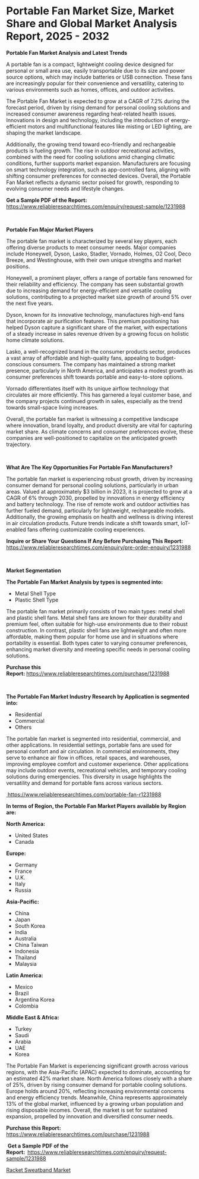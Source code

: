 <p><h1>Portable Fan Market Size, Market Share and Global Market Analysis Report, 2025 - 2032</h1></p><p><strong>Portable Fan Market Analysis and Latest Trends</strong></p>
<p><p>A portable fan is a compact, lightweight cooling device designed for personal or small area use, easily transportable due to its size and power source options, which may include batteries or USB connection. These fans are increasingly popular for their convenience and versatility, catering to various environments such as homes, offices, and outdoor activities.</p><p>The Portable Fan Market is expected to grow at a CAGR of 7.2% during the forecast period, driven by rising demand for personal cooling solutions and increased consumer awareness regarding heat-related health issues. Innovations in design and technology, including the introduction of energy-efficient motors and multifunctional features like misting or LED lighting, are shaping the market landscape. </p><p>Additionally, the growing trend toward eco-friendly and rechargeable products is fueling growth. The rise in outdoor recreational activities, combined with the need for cooling solutions amid changing climatic conditions, further supports market expansion. Manufacturers are focusing on smart technology integration, such as app-controlled fans, aligning with shifting consumer preferences for connected devices. Overall, the Portable Fan Market reflects a dynamic sector poised for growth, responding to evolving consumer needs and lifestyle changes.</p></p>
<p><strong>Get a Sample PDF of the Report:&nbsp;</strong> <a href="https://www.reliableresearchtimes.com/enquiry/request-sample/1231988?utm_campaign=2179&utm_medium=2&utm_source=Github&utm_content=ia&utm_term=08022025&utm_id=portable-fan">https://www.reliableresearchtimes.com/enquiry/request-sample/1231988</a></p>
<p>&nbsp;</p>
<p><strong>Portable Fan Major Market Players</strong></p>
<p><p>The portable fan market is characterized by several key players, each offering diverse products to meet consumer needs. Major companies include Honeywell, Dyson, Lasko, Stadler, Vornado, Holmes, O2 Cool, Deco Breeze, and Westinghouse, with their own unique strengths and market positions.</p><p>Honeywell, a prominent player, offers a range of portable fans renowned for their reliability and efficiency. The company has seen substantial growth due to increasing demand for energy-efficient and versatile cooling solutions, contributing to a projected market size growth of around 5% over the next five years.</p><p>Dyson, known for its innovative technology, manufactures high-end fans that incorporate air purification features. This premium positioning has helped Dyson capture a significant share of the market, with expectations of a steady increase in sales revenue driven by a growing focus on holistic home climate solutions.</p><p>Lasko, a well-recognized brand in the consumer products sector, produces a vast array of affordable and high-quality fans, appealing to budget-conscious consumers. The company has maintained a strong market presence, particularly in North America, and anticipates a modest growth as consumer preferences shift towards portable and easy-to-store options.</p><p>Vornado differentiates itself with its unique airflow technology that circulates air more efficiently. This has garnered a loyal customer base, and the company projects continued growth in sales, especially as the trend towards small-space living increases.</p><p>Overall, the portable fan market is witnessing a competitive landscape where innovation, brand loyalty, and product diversity are vital for capturing market share. As climate concerns and consumer preferences evolve, these companies are well-positioned to capitalize on the anticipated growth trajectory.</p></p>
<p>&nbsp;</p>
<p><strong>What Are The Key Opportunities For Portable Fan Manufacturers?</strong></p>
<p><p>The portable fan market is experiencing robust growth, driven by increasing consumer demand for personal cooling solutions, particularly in urban areas. Valued at approximately $3 billion in 2023, it is projected to grow at a CAGR of 6% through 2030, propelled by innovations in energy efficiency and battery technology. The rise of remote work and outdoor activities has further fueled demand, particularly for lightweight, rechargeable models. Additionally, the growing emphasis on health and wellness is driving interest in air circulation products. Future trends indicate a shift towards smart, IoT-enabled fans offering customizable cooling experiences.</p></p>
<p><strong>Inquire or Share Your Questions If Any Before Purchasing This Report:</strong> <a href="https://www.reliableresearchtimes.com/enquiry/pre-order-enquiry/1231988?utm_campaign=2179&utm_medium=2&utm_source=Github&utm_content=ia&utm_term=08022025&utm_id=portable-fan">https://www.reliableresearchtimes.com/enquiry/pre-order-enquiry/1231988</a></p>
<p>&nbsp;</p>
<p><strong>Market Segmentation</strong></p>
<p><strong>The Portable Fan Market Analysis by types is segmented into:</strong></p>
<p><ul><li>Metal Shell Type</li><li>Plastic Shell Type</li></ul></p>
<p><p>The portable fan market primarily consists of two main types: metal shell and plastic shell fans. Metal shell fans are known for their durability and premium feel, often suitable for high-use environments due to their robust construction. In contrast, plastic shell fans are lightweight and often more affordable, making them popular for home use and in situations where portability is essential. Both types cater to varying consumer preferences, enhancing market diversity and meeting specific needs in personal cooling solutions.</p></p>
<p><strong>Purchase this Report:&nbsp;</strong><a href="https://www.reliableresearchtimes.com/purchase/1231988?utm_campaign=2179&utm_medium=2&utm_source=Github&utm_content=ia&utm_term=08022025&utm_id=portable-fan">https://www.reliableresearchtimes.com/purchase/1231988</a></p>
<p>&nbsp;</p>
<p><strong>The Portable Fan Market Industry Research by Application is segmented into:</strong></p>
<p><ul><li>Residential</li><li>Commercial</li><li>Others</li></ul></p>
<p><p>The portable fan market is segmented into residential, commercial, and other applications. In residential settings, portable fans are used for personal comfort and air circulation. In commercial environments, they serve to enhance air flow in offices, retail spaces, and warehouses, improving employee comfort and customer experience. Other applications may include outdoor events, recreational vehicles, and temporary cooling solutions during emergencies. This diversity in usage highlights the versatility and demand for portable fans across various sectors.</p></p>
<p><a href="https://www.reliableresearchtimes.com/portable-fan-r1231988?utm_campaign=2179&utm_medium=2&utm_source=Github&utm_content=ia&utm_term=08022025&utm_id=portable-fan">&nbsp;https://www.reliableresearchtimes.com/portable-fan-r1231988</a></p>
<p><strong>In terms of Region, the Portable Fan Market Players available by Region are:</strong></p>
<p>
    <p> <strong> North America: </strong>
        <ul>
            <li>United States</li>
            <li>Canada</li>
        </ul>
        </p> 
    <p> <strong> Europe: </strong>
        <ul>
            <li>Germany</li>
            <li>France</li>
            <li>U.K.</li>
            <li>Italy</li>
            <li>Russia</li>
        </ul>
        </p> 
    <p> <strong> Asia-Pacific: </strong>
        <ul>
            <li>China</li>
            <li>Japan</li>
            <li>South Korea</li>
            <li>India</li>
            <li>Australia</li>
            <li>China Taiwan</li>
            <li>Indonesia</li>
            <li>Thailand</li>
            <li>Malaysia</li>
        </ul>
        </p> 
    <p> <strong> Latin America: </strong>
        <ul>
            <li>Mexico</li>
            <li>Brazil</li>
            <li>Argentina Korea</li>
            <li>Colombia</li>
        </ul>
        </p> 
    <p> <strong> Middle East & Africa: </strong>
        <ul>
            <li>Turkey</li>
            <li>Saudi</li>
            <li>Arabia</li>
            <li>UAE</li>
            <li>Korea</li>
        </ul>
    </p>
    </p>
<p><p>The Portable Fan Market is experiencing significant growth across various regions, with the Asia-Pacific (APAC) expected to dominate, accounting for an estimated 42% market share. North America follows closely with a share of 25%, driven by rising consumer demand for portable cooling solutions. Europe holds around 20%, reflecting increasing environmental concerns and energy efficiency trends. Meanwhile, China represents approximately 13% of the global market, influenced by a growing urban population and rising disposable incomes. Overall, the market is set for sustained expansion, propelled by innovation and diversified consumer needs.</p></p>
<p><strong>Purchase this Report: </strong><a href="https://www.reliableresearchtimes.com/purchase/1231988?utm_campaign=2179&utm_medium=2&utm_source=Github&utm_content=ia&utm_term=08022025&utm_id=portable-fan">https://www.reliableresearchtimes.com/purchase/1231988</a></p>
<p>&nbsp;<strong>Get a Sample PDF of the Report:&nbsp;&nbsp;</strong><a href="https://www.reliableresearchtimes.com/enquiry/request-sample/1231988?utm_campaign=2179&utm_medium=2&utm_source=Github&utm_content=ia&utm_term=08022025&utm_id=portable-fan">https://www.reliableresearchtimes.com/enquiry/request-sample/1231988</a></p>
<p><strong></strong></p>
<p><p><a href="https://github.com/gerdabatiskzv9/Market-Research-Report-List-1/blob/main/racket-sweatband-market.md?utm_campaign=2179&utm_medium=2&utm_source=Github&utm_content=ia&utm_term=08022025&utm_id=portable-fan">Racket Sweatband Market</a></p></p>